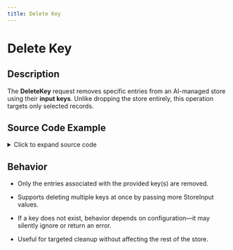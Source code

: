 ```yaml
---
title: Delete Key
---
```


# Delete Key

## Description

The **DeleteKey** request removes specific entries from an AI-managed store using their **input keys**. Unlike dropping the store entirely, this operation targets only selected records.

## Source Code Example

<details>
  <summary>Click to expand source code</summary>

```go
package main


import (
  "context"
  "fmt"
  "log"
  "time"


  "google.golang.org/grpc"
  "google.golang.org/grpc/credentials/insecure"


  aiquery "github.com/deven96/ahnlich/sdk/ahnlich-client-go/grpc/ai/query"
  aisvc "github.com/deven96/ahnlich/sdk/ahnlich-client-go/grpc/services/ai_service"
  keyval "github.com/deven96/ahnlich/sdk/ahnlich-client-go/grpc/keyval"
)


const AIAddr = "127.0.0.1:1370"


// ExampleAIClient wraps the connection + AIService client
type ExampleAIClient struct {
  conn   *grpc.ClientConn
  client aisvc.AIServiceClient
  ctx    context.Context
}


// NewAIClient creates and connects the AI client
func NewAIClient(ctx context.Context) (*ExampleAIClient, error) {
  conn, err := grpc.DialContext(ctx, AIAddr,
      grpc.WithTransportCredentials(insecure.NewCredentials()),
      grpc.WithBlock(),
  )
  if err != nil {
      return nil, fmt.Errorf("failed to dial AI server %q: %w", AIAddr, err)
  }
  client := aisvc.NewAIServiceClient(conn)
  return &ExampleAIClient{conn: conn, client: client, ctx: ctx}, nil
}


func (c *ExampleAIClient) Close() error {
  return c.conn.Close()
}


// ---- DelKey  ----
func (c *ExampleAIClient) exampleDeleteKeyAI() error {
  _, err := c.client.DelKey(c.ctx, &aiquery.DelKey{
      Store: "ai_store01",
      Keys: []*keyval.StoreInput{
          {Value: &keyval.StoreInput_RawString{RawString: "X"}},
      },
  })
  if err != nil {
      return err
  }
  fmt.Println(" Successfully deleted key 'X' from store ai_store")
  return nil
}


func main() {
  ctx, cancel := context.WithTimeout(context.Background(), 15*time.Second)
  defer cancel()


  client, err := NewAIClient(ctx)
  if err != nil {
      log.Fatalf(" Failed to create AI client: %v", err)
  }
  defer client.Close()


  if err := client.exampleDeleteKeyAI(); err != nil {
      log.Fatalf(" DeleteKey failed: %v", err)
  }
}
```

</details>

## Behavior

- Only the entries associated with the provided key(s) are removed.

- Supports deleting multiple keys at once by passing more StoreInput values.

- If a key does not exist, behavior depends on configuration—it may silently ignore or return an error.

- Useful for targeted cleanup without affecting the rest of the store.
